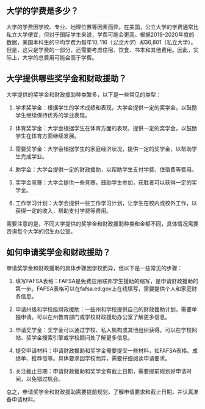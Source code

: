 ## 大学的学费是多少？
大学的学费因学校、专业、地理位置等因素而异。在美国，公立大学的学费通常比私立大学便宜，但对于国际学生来说，学费可能会更高。根据2019-2020年度的数据，美国本科生的平均学费为每年$10,116（公立大学）和$36,801（私立大学）。但是，这只是学费的一部分，还需要考虑住宿、饮食、书本和其他费用。因此，实际上，大学的总费用可能会高于学费。
## 大学提供哪些奖学金和财政援助？
大学提供的奖学金和财政援助种类繁多，以下是一些常见的类型：

1. 学术奖学金：根据学生的学术成绩和表现，大学会提供一定的奖学金，以鼓励学生继续保持优秀的学业表现。

2. 体育奖学金：大学会根据学生在体育方面的表现，提供一定的奖学金，以鼓励学生在体育方面继续发展。

3. 需要奖学金：大学会根据学生的家庭经济状况，提供一定的奖学金，以帮助学生完成学业。

4. 助学金：大学会提供一定的财政援助，以帮助学生支付学费、住宿费等费用。

5. 奖学金竞赛：大学会提供一些竞赛，鼓励学生参加，获胜者可以获得一定的奖学金。

6. 工作学习计划：大学会提供一些工作学习计划，让学生在校内或校外工作，以获得一定的收入，帮助支付学费等费用。

需要注意的是，不同大学提供的奖学金和财政援助种类和金额不同，具体情况需要咨询每个大学的招生办公室。
## 如何申请奖学金和财政援助？
申请奖学金和财政援助的具体步骤因学校而异，但以下是一些常见的步骤：

1. 填写FAFSA表格：FAFSA是免费应用联邦学生援助的缩写，是申请财政援助的第一步。FAFSA表格可以在fafsa.ed.gov上在线填写，需要提供个人和家庭财务信息。

2. 申请州级和学校级财政援助：一些州和学校提供自己的财政援助计划，需要单独申请。可以在州教育部门或学校财政援助办公室了解更多信息。

3. 申请奖学金：奖学金可以通过学校、私人机构或其他组织获得。可以在学校网站、奖学金搜索引擎或学校顾问处了解更多信息。

4. 提交申请材料：申请财政援助和奖学金需要提交一些材料，如FAFSA表格、成绩单、推荐信等。具体要求因学校而异，需要仔细阅读申请要求。

5. 关注截止日期：申请财政援助和奖学金有截止日期，需要提前规划好申请时间，以免错过机会。

总之，申请奖学金和财政援助需要提前规划，了解申请要求和截止日期，并认真准备申请材料。
